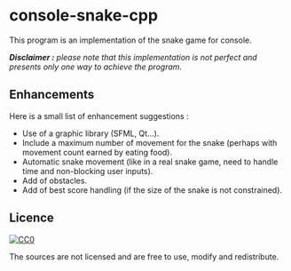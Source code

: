 # console-snake-cpp
This program is an implementation of the snake game for console.

***Disclaimer :*** *please note that this implementation is not perfect and presents only one way to achieve the program*.

## Enhancements
Here is a small list of enhancement suggestions :
 - Use of a graphic library (SFML, Qt...).
 - Include a maximum number of movement for the snake (perhaps with movement count earned by eating food).
 - Automatic snake movement (like in a real snake game, need to handle time and non-blocking user inputs).
 - Add of obstacles.
 - Add of best score handling (if the size of the snake is not constrained).

## Licence
[![CC0](https://licensebuttons.net/p/zero/1.0/88x31.png)](http://creativecommons.org/publicdomain/zero/1.0/)

The sources are not licensed and are free to use, modify and redistribute.
